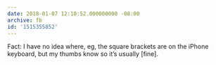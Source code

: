 ```yaml
---
date: 2018-01-07 12:10:52.000000000 -08:00
archive: fb
id: '1515355852'
---
```


Fact: I have no idea where, eg, the square brackets are on the iPhone keyboard, but my thumbs know so it’s usually [fine].
